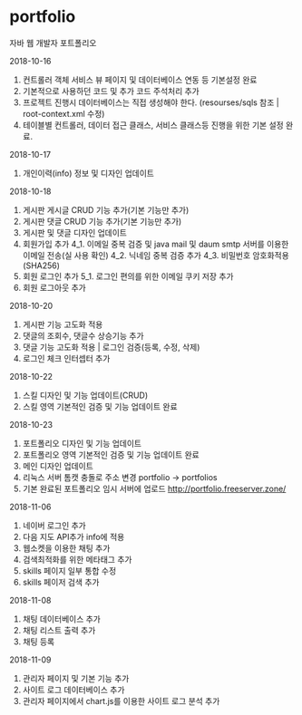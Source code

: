 # portfolio
자바 웹 개발자 포트폴리오

2018-10-16
1. 컨트롤러 객체 서비스 뷰 페이지 및 데이터베이스 연동 등 기본설정 완료
2. 기본적으로 사용하던 코드 및 추가 코드 주석처리 추가
3. 프로젝트 진행시 데이터베이스는 직접 생성해야 한다. (resourses/sqls 참조 | root-context.xml 수정)
4. 테이블별 컨트롤러, 데이터 접근 클래스, 서비스 클래스등 진행을 위한 기본 설정 완료.

2018-10-17
1. 개인이력(info) 정보 및 디자인 업데이트

2018-10-18
1. 게시판 게시글 CRUD 기능 추가(기본 기능만 추가)
2. 게시판 댓글 CRUD 기능 추가(기본 기능만 추가)
3. 게시판 및 댓글 디자인 업데이트
4. 회원가입 추가
4_1. 이메일 중복 검증 및 java mail 및 daum smtp 서버를 이용한 이메일 전송(실 사용 확인)
4_2. 닉네임 중복 검증 추가
4_3. 비밀번호 암호화적용(SHA256)
5. 회원 로그인 추가
5_1. 로그인 편의를 위한 이메일 쿠키 저장 추가
6. 회원 로그아웃 추가

2018-10-20
1. 게시판 기능 고도화 적용
2. 댓글의 조회수, 댓글수 상승기능 추가
3. 댓글 기능 고도화 적용 | 로그인 검증(등록, 수정, 삭제)
4. 로그인 체크 인터셉터 추가

2018-10-22
1. 스킬 디자인 및 기능 업데이트(CRUD)
2. 스킬 영역 기본적인 검증 및 기능 업데이트 완료

2018-10-23
1. 포트폴리오 디자인 및 기능 업데이트
2. 포트폴리오 영역 기본적인 검증 및 기능 업데이트 완료
3. 메인 디자인 업데이트
4. 리눅스 서버 톰캣 충돌로 주소 변경 portfolio -> portfolios
5. 기본 완료된 포트폴리오 임시 서버에 업로드 http://portfolio.freeserver.zone/

2018-11-06
1. 네이버 로그인 추가
2. 다음 지도 API추가 info에 적용
3. 웹소켓을 이용한 채팅 추가
4. 검색최적화를 위한 메타태그 추가
5. skills 페이지 일부 통합 수정
6. skills 페이저 검색 추가

2018-11-08
1. 채팅 데이터베이스 추가
2. 채팅 리스트 출력 추가
3. 채팅 등록 

2018-11-09
1. 관리자 페이지 및 기본 기능 추가
2. 사이트 로그 데이터베이스 추가
3. 관리자 페이지에서 chart.js를 이용한 사이트 로그 분석 추가
